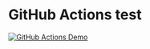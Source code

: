 # GitHub Actions test

[![GitHub Actions Demo](https://github.com/johnnydoedcc/gh-actions-test/actions/workflows/demo.yml/badge.svg)](https://github.com/johnnydoedcc/gh-actions-test/actions/workflows/demo.yml)
